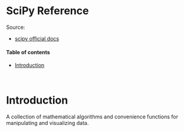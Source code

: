 # SciPy Reference

Source:
* [scipy official docs](https://docs.scipy.org/doc/scipy/reference/)

#### Table of contents

* [Introduction](#introduction)

&nbsp;
# Introduction
A collection of mathematical algorithms and convenience functions for manipulating and visualizing data.